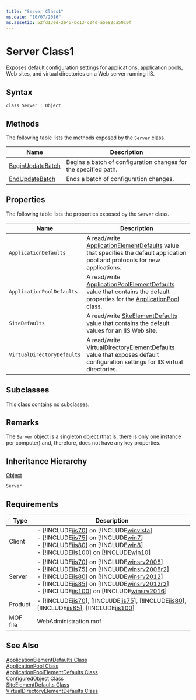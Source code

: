 ```yaml
---
title: "Server Class1"
ms.date: "10/07/2016"
ms.assetid: 52fd13ed-2645-bc13-c04d-a5e82ca50c0f
---
```

# Server Class1
Exposes default configuration settings for applications, application pools, Web sites, and virtual directories on a Web server running IIS.  
  
## Syntax  
  
```vbs  
class Server : Object  
```  
  
## Methods  
 The following table lists the methods exposed by the `Server` class.  
  
|Name|Description|  
|----------|-----------------|  
|[BeginUpdateBatch](../wmi-provider/server-beginupdatebatch-method.md)|Begins a batch of configuration changes for the specified path.|  
|[EndUpdateBatch](../wmi-provider/server-endupdatebatch-method.md)|Ends a batch of configuration changes.|  
  
## Properties  
 The following table lists the properties exposed by the `Server` class.  
  
|Name|Description|  
|----------|-----------------|  
|`ApplicationDefaults`|A read/write [ApplicationElementDefaults](../wmi-provider/applicationelementdefaults-class.md) value that specifies the default application pool and protocols for new applications.|  
|`ApplicationPoolDefaults`|A read/write [ApplicationPoolElementDefaults](../wmi-provider/applicationpoolelementdefaults-class.md) value that contains the default properties for the [ApplicationPool](../wmi-provider/applicationpool-class.md) class.|  
|`SiteDefaults`|A read/write [SiteElementDefaults](../wmi-provider/siteelementdefaults-class.md) value that contains the default values for an IIS Web site.|  
|`VirtualDirectoryDefaults`|A read/write [VirtualDirectoryElementDefaults](../wmi-provider/virtualdirectoryelementdefaults-class.md) value that exposes default configuration settings for IIS virtual directories.|  
  
## Subclasses  
 This class contains no subclasses.  
  
## Remarks  
 The `Server` object is a singleton object (that is, there is only one instance per computer) and, therefore, does not have any key properties.  
  
## Inheritance Hierarchy  
 [Object](../wmi-provider/object-class.md)  
  
 `Server`  
  
## Requirements  
  
|Type|Description|  
|----------|-----------------|  
|Client|-   [!INCLUDE[iis70](../wmi-provider/includes/iis70-md.md)] on [!INCLUDE[winvista](../wmi-provider/includes/winvista-md.md)]<br />-   [!INCLUDE[iis75](../wmi-provider/includes/iis75-md.md)] on [!INCLUDE[win7](../wmi-provider/includes/win7-md.md)]<br />-   [!INCLUDE[iis80](../wmi-provider/includes/iis80-md.md)] on [!INCLUDE[win8](../wmi-provider/includes/win8-md.md)]<br />-   [!INCLUDE[iis100](../wmi-provider/includes/iis100-md.md)] on [!INCLUDE[win10](../wmi-provider/includes/win10-md.md)]|  
|Server|-   [!INCLUDE[iis70](../wmi-provider/includes/iis70-md.md)] on [!INCLUDE[winsrv2008](../wmi-provider/includes/winsrv2008-md.md)]<br />-   [!INCLUDE[iis75](../wmi-provider/includes/iis75-md.md)] on [!INCLUDE[winsrv2008r2](../wmi-provider/includes/winsrv2008r2-md.md)]<br />-   [!INCLUDE[iis80](../wmi-provider/includes/iis80-md.md)] on [!INCLUDE[winsrv2012](../wmi-provider/includes/winsrv2012-md.md)]<br />-   [!INCLUDE[iis85](../wmi-provider/includes/iis85-md.md)] on [!INCLUDE[winsrv2012r2](../wmi-provider/includes/winsrv2012r2-md.md)]<br />-   [!INCLUDE[iis100](../wmi-provider/includes/iis100-md.md)] on [!INCLUDE[winsrv2016](../wmi-provider/includes/winsrv2016-md.md)]|  
|Product|-   [!INCLUDE[iis70](../wmi-provider/includes/iis70-md.md)], [!INCLUDE[iis75](../wmi-provider/includes/iis75-md.md)], [!INCLUDE[iis80](../wmi-provider/includes/iis80-md.md)], [!INCLUDE[iis85](../wmi-provider/includes/iis85-md.md)], [!INCLUDE[iis100](../wmi-provider/includes/iis100-md.md)]|  
|MOF file|WebAdministration.mof|  
  
## See Also  
 [ApplicationElementDefaults Class](../wmi-provider/applicationelementdefaults-class.md)   
 [ApplicationPool Class](../wmi-provider/applicationpool-class.md)   
 [ApplicationPoolElementDefaults Class](../wmi-provider/applicationpoolelementdefaults-class.md)   
 [ConfiguredObject Class](../wmi-provider/configuredobject-class.md)   
 [SiteElementDefaults Class](../wmi-provider/siteelementdefaults-class.md)   
 [VirtualDirectoryElementDefaults Class](../wmi-provider/virtualdirectoryelementdefaults-class.md)